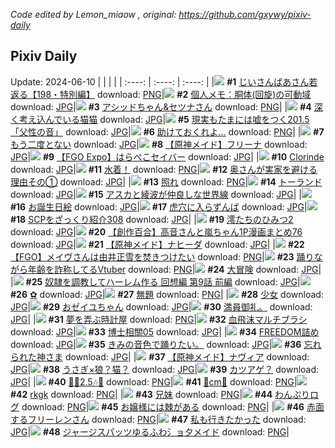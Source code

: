 *Code edited by Lemon_miaow , original: https://github.com/gxywy/pixiv-daily*
## Pixiv Daily 
Update: 2024-06-10
|      |      |      |
| :----: | :----: | :----: |
|![](https://pximg.lemonmiaow.xyz/c/240x480/img-master/img/2024/06/08/11/22/48/119445327_p0_master1200.jpg) **#1** [じいさんばあさん若返る【198・特別編】](https://www.pixiv.net/artworks/119445327) download: [PNG](https://pximg.lemonmiaow.xyz/img-original/img/2024/06/08/11/22/48/119445327_p0.png)|![](https://pximg.lemonmiaow.xyz/c/240x480/img-master/img/2024/06/08/06/00/10/119441031_p0_master1200.jpg) **#2** [個人メモ：胴体(回旋)の可動域](https://www.pixiv.net/artworks/119441031) download: [JPG](https://pximg.lemonmiaow.xyz/img-original/img/2024/06/08/06/00/10/119441031_p0.jpg)|![](https://pximg.lemonmiaow.xyz/c/240x480/img-master/img/2024/06/08/00/00/52/119434375_p0_master1200.jpg) **#3** [アシッドちゃん&セツナさん](https://www.pixiv.net/artworks/119434375) download: [PNG](https://pximg.lemonmiaow.xyz/img-original/img/2024/06/08/00/00/52/119434375_p0.png)|
|![](https://pximg.lemonmiaow.xyz/c/240x480/img-master/img/2024/06/08/00/00/37/119434323_p0_master1200.jpg) **#4** [深く考え込んでいる猫猫](https://www.pixiv.net/artworks/119434323) download: [JPG](https://pximg.lemonmiaow.xyz/img-original/img/2024/06/08/00/00/37/119434323_p0.jpg)|![](https://pximg.lemonmiaow.xyz/c/240x480/img-master/img/2024/06/09/18/00/01/119487870_p0_master1200.jpg) **#5** [現実もたまには嘘をつく201.5「父性の音」](https://www.pixiv.net/artworks/119487870) download: [JPG](https://pximg.lemonmiaow.xyz/img-original/img/2024/06/09/18/00/01/119487870_p0.jpg)|![](https://pximg.lemonmiaow.xyz/c/240x480/img-master/img/2024/06/08/20/51/37/119459563_p0_master1200.jpg) **#6** [助けておくれよ…](https://www.pixiv.net/artworks/119459563) download: [PNG](https://pximg.lemonmiaow.xyz/img-original/img/2024/06/08/20/51/37/119459563_p0.png)|
|![](https://pximg.lemonmiaow.xyz/c/240x480/img-master/img/2024/06/08/20/53/24/119459618_p0_master1200.jpg) **#7** [もう二度とない](https://www.pixiv.net/artworks/119459618) download: [JPG](https://pximg.lemonmiaow.xyz/img-original/img/2024/06/08/20/53/24/119459618_p0.jpg)|![](https://pximg.lemonmiaow.xyz/c/240x480/img-master/img/2024/06/08/00/58/40/119436491_p0_master1200.jpg) **#8** [【原神メイド】フリーナ](https://www.pixiv.net/artworks/119436491) download: [JPG](https://pximg.lemonmiaow.xyz/img-original/img/2024/06/08/00/58/40/119436491_p0.jpg)|![](https://pximg.lemonmiaow.xyz/c/240x480/img-master/img/2024/06/09/11/54/13/119478848_p0_master1200.jpg) **#9** [【FGO Expo】はらぺこセイバー](https://www.pixiv.net/artworks/119478848) download: [JPG](https://pximg.lemonmiaow.xyz/img-original/img/2024/06/09/11/54/13/119478848_p0.jpg)|
|![](https://pximg.lemonmiaow.xyz/c/240x480/img-master/img/2024/06/08/00/33/48/119435802_p0_master1200.jpg) **#10** [Clorinde](https://www.pixiv.net/artworks/119435802) download: [JPG](https://pximg.lemonmiaow.xyz/img-original/img/2024/06/08/00/33/48/119435802_p0.jpg)|![](https://pximg.lemonmiaow.xyz/c/240x480/img-master/img/2024/06/08/20/50/04/119459508_p0_master1200.jpg) **#11** [水着！](https://www.pixiv.net/artworks/119459508) download: [PNG](https://pximg.lemonmiaow.xyz/img-original/img/2024/06/08/20/50/04/119459508_p0.png)|![](https://pximg.lemonmiaow.xyz/c/240x480/img-master/img/2024/06/08/00/07/20/119434875_p0_master1200.jpg) **#12** [奥さんが実家を避ける理由その①](https://www.pixiv.net/artworks/119434875) download: [JPG](https://pximg.lemonmiaow.xyz/img-original/img/2024/06/08/00/07/20/119434875_p0.jpg)|
|![](https://pximg.lemonmiaow.xyz/c/240x480/img-master/img/2024/06/08/04/30/01/119440036_p0_master1200.jpg) **#13** [照れ](https://www.pixiv.net/artworks/119440036) download: [PNG](https://pximg.lemonmiaow.xyz/img-original/img/2024/06/08/04/30/01/119440036_p0.png)|![](https://pximg.lemonmiaow.xyz/c/240x480/img-master/img/2024/06/09/00/10/46/119466771_p0_master1200.jpg) **#14** [トーランド](https://www.pixiv.net/artworks/119466771) download: [JPG](https://pximg.lemonmiaow.xyz/img-original/img/2024/06/09/00/10/46/119466771_p0.jpg)|![](https://pximg.lemonmiaow.xyz/c/240x480/img-master/img/2024/06/08/14/17/30/119449593_p0_master1200.jpg) **#15** [アスカと綾波が仲良しな世界線](https://www.pixiv.net/artworks/119449593) download: [JPG](https://pximg.lemonmiaow.xyz/img-original/img/2024/06/08/14/17/30/119449593_p0.jpg)|
|![](https://pximg.lemonmiaow.xyz/c/240x480/img-master/img/2024/06/08/03/53/02/119439570_p0_master1200.jpg) **#16** [お誕生日絵](https://www.pixiv.net/artworks/119439570) download: [JPG](https://pximg.lemonmiaow.xyz/img-original/img/2024/06/08/03/53/02/119439570_p0.jpg)|![](https://pximg.lemonmiaow.xyz/c/240x480/img-master/img/2024/06/09/00/02/30/119466339_p0_master1200.jpg) **#17** [虎穴に入らずんば](https://www.pixiv.net/artworks/119466339) download: [JPG](https://pximg.lemonmiaow.xyz/img-original/img/2024/06/09/00/02/30/119466339_p0.jpg)|![](https://pximg.lemonmiaow.xyz/c/240x480/img-master/img/2024/06/08/21/00/40/119459953_p0_master1200.jpg) **#18** [SCPをざっくり紹介308](https://www.pixiv.net/artworks/119459953) download: [JPG](https://pximg.lemonmiaow.xyz/img-original/img/2024/06/08/21/00/40/119459953_p0.jpg)|
|![](https://pximg.lemonmiaow.xyz/c/240x480/img-master/img/2024/06/08/00/00/27/119434273_p0_master1200.jpg) **#19** [澪たちのひみつ2](https://www.pixiv.net/artworks/119434273) download: [JPG](https://pximg.lemonmiaow.xyz/img-original/img/2024/06/08/00/00/27/119434273_p0.jpg)|![](https://pximg.lemonmiaow.xyz/c/240x480/img-master/img/2024/06/08/00/02/28/119434579_p0_master1200.jpg) **#20** [【創作百合】高音さんと嵐ちゃん1P漫画まとめ76](https://www.pixiv.net/artworks/119434579) download: [JPG](https://pximg.lemonmiaow.xyz/img-original/img/2024/06/08/00/02/28/119434579_p0.jpg)|![](https://pximg.lemonmiaow.xyz/c/240x480/img-master/img/2024/06/08/01/03/45/119436679_p0_master1200.jpg) **#21** [【原神メイド】ナヒーダ](https://www.pixiv.net/artworks/119436679) download: [JPG](https://pximg.lemonmiaow.xyz/img-original/img/2024/06/08/01/03/45/119436679_p0.jpg)|
|![](https://pximg.lemonmiaow.xyz/c/240x480/img-master/img/2024/06/08/11/00/05/119445513_p0_master1200.jpg) **#22** [【FGO】メイヴさんは由井正雪を焚きつけたい](https://www.pixiv.net/artworks/119445513) download: [PNG](https://pximg.lemonmiaow.xyz/img-original/img/2024/06/08/11/00/05/119445513_p0.png)|![](https://pximg.lemonmiaow.xyz/c/240x480/img-master/img/2024/06/08/21/00/37/119459945_p0_master1200.jpg) **#23** [踊りながら年齢を詐称してるVtuber](https://www.pixiv.net/artworks/119459945) download: [PNG](https://pximg.lemonmiaow.xyz/img-original/img/2024/06/08/21/00/37/119459945_p0.png)|![](https://pximg.lemonmiaow.xyz/c/240x480/img-master/img/2024/06/08/00/00/22/119434240_p0_master1200.jpg) **#24** [大冒険](https://www.pixiv.net/artworks/119434240) download: [JPG](https://pximg.lemonmiaow.xyz/img-original/img/2024/06/08/00/00/22/119434240_p0.jpg)|
|![](https://pximg.lemonmiaow.xyz/c/240x480/img-master/img/2024/06/08/00/02/44/119434607_p0_master1200.jpg) **#25** [奴隷を調教してハーレム作る 回想編 第9話 前編](https://www.pixiv.net/artworks/119434607) download: [JPG](https://pximg.lemonmiaow.xyz/img-original/img/2024/06/08/00/02/44/119434607_p0.jpg)|![](https://pximg.lemonmiaow.xyz/c/240x480/img-master/img/2024/06/08/00/41/42/119436045_p0_master1200.jpg) **#26** [✿](https://www.pixiv.net/artworks/119436045) download: [JPG](https://pximg.lemonmiaow.xyz/img-original/img/2024/06/08/00/41/42/119436045_p0.jpg)|![](https://pximg.lemonmiaow.xyz/c/240x480/img-master/img/2024/06/08/15/18/32/119450890_p0_master1200.jpg) **#27** [無題](https://www.pixiv.net/artworks/119450890) download: [PNG](https://pximg.lemonmiaow.xyz/img-original/img/2024/06/08/15/18/32/119450890_p0.png)|
|![](https://pximg.lemonmiaow.xyz/c/240x480/img-master/img/2024/06/08/10/59/43/119445489_p0_master1200.jpg) **#28** [少女](https://www.pixiv.net/artworks/119445489) download: [JPG](https://pximg.lemonmiaow.xyz/img-original/img/2024/06/08/10/59/43/119445489_p0.jpg)|![](https://pximg.lemonmiaow.xyz/c/240x480/img-master/img/2024/06/08/21/56/29/119461758_p0_master1200.jpg) **#29** [おゼイユちゃん](https://www.pixiv.net/artworks/119461758) download: [JPG](https://pximg.lemonmiaow.xyz/img-original/img/2024/06/08/21/56/29/119461758_p0.jpg)|![](https://pximg.lemonmiaow.xyz/c/240x480/img-master/img/2024/06/08/18/13/54/119455035_p0_master1200.jpg) **#30** [満員御礼。](https://www.pixiv.net/artworks/119455035) download: [JPG](https://pximg.lemonmiaow.xyz/img-original/img/2024/06/08/18/13/54/119455035_p0.jpg)|
|![](https://pximg.lemonmiaow.xyz/c/240x480/img-master/img/2024/06/09/20/30/06/119492791_p0_master1200.jpg) **#31** [夢を弄ぶ時計屋](https://www.pixiv.net/artworks/119492791) download: [PNG](https://pximg.lemonmiaow.xyz/img-original/img/2024/06/09/20/30/06/119492791_p0.png)|![](https://pximg.lemonmiaow.xyz/c/240x480/img-master/img/2024/06/09/06/00/18/119473005_p0_master1200.jpg) **#32** [血飛沫マルチブラシ](https://www.pixiv.net/artworks/119473005) download: [JPG](https://pximg.lemonmiaow.xyz/img-original/img/2024/06/09/06/00/18/119473005_p0.jpg)|![](https://pximg.lemonmiaow.xyz/c/240x480/img-master/img/2024/06/09/15/57/11/119484535_p0_master1200.jpg) **#33** [博士相關05](https://www.pixiv.net/artworks/119484535) download: [JPG](https://pximg.lemonmiaow.xyz/img-original/img/2024/06/09/15/57/11/119484535_p0.jpg)|
|![](https://pximg.lemonmiaow.xyz/c/240x480/img-master/img/2024/06/08/01/36/39/119437441_p0_master1200.jpg) **#34** [FREEDOM詰め](https://www.pixiv.net/artworks/119437441) download: [JPG](https://pximg.lemonmiaow.xyz/img-original/img/2024/06/08/01/36/39/119437441_p0.jpg)|![](https://pximg.lemonmiaow.xyz/c/240x480/img-master/img/2024/06/09/12/17/34/119479570_p0_master1200.jpg) **#35** [きみの音色で踊りたい。](https://www.pixiv.net/artworks/119479570) download: [JPG](https://pximg.lemonmiaow.xyz/img-original/img/2024/06/09/12/17/34/119479570_p0.jpg)|![](https://pximg.lemonmiaow.xyz/c/240x480/img-master/img/2024/06/09/16/06/47/119484782_p0_master1200.jpg) **#36** [忘れられた神さま](https://www.pixiv.net/artworks/119484782) download: [JPG](https://pximg.lemonmiaow.xyz/img-original/img/2024/06/09/16/06/47/119484782_p0.jpg)|
|![](https://pximg.lemonmiaow.xyz/c/240x480/img-master/img/2024/06/08/00/54/26/119436395_p0_master1200.jpg) **#37** [【原神メイド】ナヴィア](https://www.pixiv.net/artworks/119436395) download: [JPG](https://pximg.lemonmiaow.xyz/img-original/img/2024/06/08/00/54/26/119436395_p0.jpg)|![](https://pximg.lemonmiaow.xyz/c/240x480/img-master/img/2024/06/09/01/34/14/119469372_p0_master1200.jpg) **#38** [うさぎ×狼？猫？](https://www.pixiv.net/artworks/119469372) download: [JPG](https://pximg.lemonmiaow.xyz/img-original/img/2024/06/09/01/34/14/119469372_p0.jpg)|![](https://pximg.lemonmiaow.xyz/c/240x480/img-master/img/2024/06/09/20/41/04/119493180_p0_master1200.jpg) **#39** [カツアゲ？](https://www.pixiv.net/artworks/119493180) download: [JPG](https://pximg.lemonmiaow.xyz/img-original/img/2024/06/09/20/41/04/119493180_p0.jpg)|
|![](https://pximg.lemonmiaow.xyz/c/240x480/img-master/img/2024/06/09/08/00/56/119474524_p0_master1200.jpg) **#40** [🎉🎶2.5🎶🎉](https://www.pixiv.net/artworks/119474524) download: [PNG](https://pximg.lemonmiaow.xyz/img-original/img/2024/06/09/08/00/56/119474524_p0.png)|![](https://pximg.lemonmiaow.xyz/c/240x480/img-master/img/2024/06/08/20/50/02/119459507_p0_master1200.jpg) **#41** [🎀cm🌷](https://www.pixiv.net/artworks/119459507) download: [PNG](https://pximg.lemonmiaow.xyz/img-original/img/2024/06/08/20/50/02/119459507_p0.png)|![](https://pximg.lemonmiaow.xyz/c/240x480/img-master/img/2024/06/09/17/26/41/119486926_p0_master1200.jpg) **#42** [rkgk](https://www.pixiv.net/artworks/119486926) download: [PNG](https://pximg.lemonmiaow.xyz/img-original/img/2024/06/09/17/26/41/119486926_p0.png)|
|![](https://pximg.lemonmiaow.xyz/c/240x480/img-master/img/2024/06/09/21/19/58/119494752_p0_master1200.jpg) **#43** [兄妹](https://www.pixiv.net/artworks/119494752) download: [PNG](https://pximg.lemonmiaow.xyz/img-original/img/2024/06/09/21/19/58/119494752_p0.png)|![](https://pximg.lemonmiaow.xyz/c/240x480/img-master/img/2024/06/09/09/04/34/119475535_p0_master1200.jpg) **#44** [わんぷりログ](https://www.pixiv.net/artworks/119475535) download: [PNG](https://pximg.lemonmiaow.xyz/img-original/img/2024/06/09/09/04/34/119475535_p0.png)|![](https://pximg.lemonmiaow.xyz/c/240x480/img-master/img/2024/06/08/12/51/34/119447881_p0_master1200.jpg) **#45** [お嬢様には棘がある](https://www.pixiv.net/artworks/119447881) download: [PNG](https://pximg.lemonmiaow.xyz/img-original/img/2024/06/08/12/51/34/119447881_p0.png)|
|![](https://pximg.lemonmiaow.xyz/c/240x480/img-master/img/2024/06/09/00/10/38/119466764_p0_master1200.jpg) **#46** [赤面するフリーレンさん](https://www.pixiv.net/artworks/119466764) download: [PNG](https://pximg.lemonmiaow.xyz/img-original/img/2024/06/09/00/10/38/119466764_p0.png)|![](https://pximg.lemonmiaow.xyz/c/240x480/img-master/img/2024/06/09/00/15/37/119466961_p0_master1200.jpg) **#47** [私も行きたかった](https://www.pixiv.net/artworks/119466961) download: [JPG](https://pximg.lemonmiaow.xyz/img-original/img/2024/06/09/00/15/37/119466961_p0.jpg)|![](https://pximg.lemonmiaow.xyz/c/240x480/img-master/img/2024/06/09/13/20/35/119480975_p0_master1200.jpg) **#48** [ジャージスパッツゆるふわ氵ョ夕メイド](https://www.pixiv.net/artworks/119480975) download: [PNG](https://pximg.lemonmiaow.xyz/img-original/img/2024/06/09/13/20/35/119480975_p0.png)|
